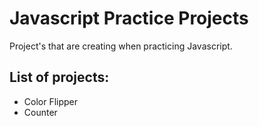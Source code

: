 # Javascript Practice Projects

Project's that are creating when practicing Javascript.

## List of projects:

* Color Flipper
* Counter